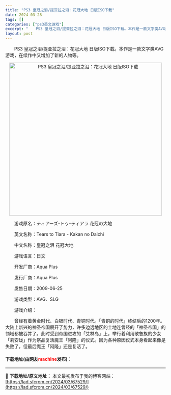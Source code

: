 ```yaml
---
title: "PS3 皇冠之泪/提亚拉之泪：花冠大地 日版ISO下载"
date: 2024-03-28
tags: []
categories: ["ps3英文游戏"]
excerpt: "　　PS3 皇冠之泪/提亚拉之泪：花冠大地 日版ISO下载。本作是一款文字类AVG游戏，在续作中又增加了新的人物等。 　　游戏原名：ティアーズ-トゥ-ティアラ 花冠の大地 　　英文名称：Tears to Tiara - Kakan no Daichi 　　中文名称：皇冠之泪 花冠大地 　　游戏语言：&hellip;"
layout: post
---
```


 <p>　　PS3 皇冠之泪/提亚拉之泪：花冠大地 日版ISO下载。本作是一款文字类AVG游戏，在续作中又增加了新的人物等。</p> <p align="center"><img align="" border="0" src="https://lad.sfcrom.cn/wp-content/uploads/2024/03/20240328_66051e5ee3189.jpg" width="480" alt="PS3 皇冠之泪/提亚拉之泪：花冠大地 日版ISO下载" /></p> <p>　　游戏原名：ティアーズ-トゥ-ティアラ 花冠の大地</p> <p>　　英文名称：Tears to Tiara - Kakan no Daichi</p> <p>　　中文名称：皇冠之泪 花冠大地</p> <p>　　游戏语言：日文</p> <p>　　开发厂商：Aqua Plus</p> <p>　　发行厂商：Aqua Plus</p> <p>　　发售日期：2009-06-25</p> <p>　　游戏类型：AVG、SLG</p> <p>　　游戏介绍：</p> <p>　　曾经有着黄金时代、白银时代、青铜时代。「青铜的时代」终结后的1200年。大陆上新兴的神圣帝国展开了势力，许多边远地区的土地连曾经的「神圣帝国」的领域都被吞并了。此时受到帝国进攻的「艾林岛」上，举行着利用歌鲁族的少女「莉安珑」作为祭品复活魔王「阿隆」的仪式。因为各种原因仪式本身看起来像是失败了，但最后魔王「阿隆」还是复活了。</p> <p><h4>下载地址(由网友<font color="red">machine</font>发布)：</h4></p> 

---
📖 **下载地址/原文地址：** 本文最初发布于我的博客网站：[https://lad.sfcrom.cn/2024/03/67529/](https://lad.sfcrom.cn/2024/03/67529/)
